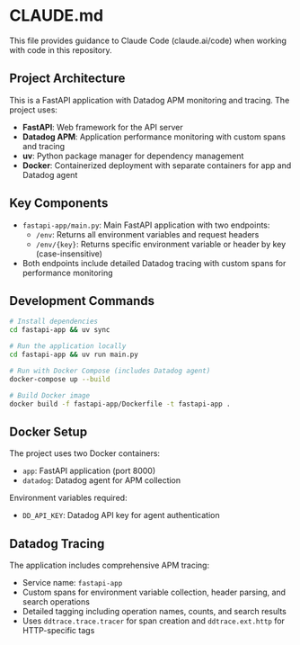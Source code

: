 # CLAUDE.md

This file provides guidance to Claude Code (claude.ai/code) when working with code in this repository.

## Project Architecture

This is a FastAPI application with Datadog APM monitoring and tracing. The project uses:

- **FastAPI**: Web framework for the API server
- **Datadog APM**: Application performance monitoring with custom spans and tracing
- **uv**: Python package manager for dependency management
- **Docker**: Containerized deployment with separate containers for app and Datadog agent

## Key Components

- `fastapi-app/main.py`: Main FastAPI application with two endpoints:
  - `/env`: Returns all environment variables and request headers
  - `/env/{key}`: Returns specific environment variable or header by key (case-insensitive)
- Both endpoints include detailed Datadog tracing with custom spans for performance monitoring

## Development Commands

```bash
# Install dependencies
cd fastapi-app && uv sync

# Run the application locally
cd fastapi-app && uv run main.py

# Run with Docker Compose (includes Datadog agent)
docker-compose up --build

# Build Docker image
docker build -f fastapi-app/Dockerfile -t fastapi-app .
```

## Docker Setup

The project uses two Docker containers:
- `app`: FastAPI application (port 8000)
- `datadog`: Datadog agent for APM collection

Environment variables required:
- `DD_API_KEY`: Datadog API key for agent authentication

## Datadog Tracing

The application includes comprehensive APM tracing:
- Service name: `fastapi-app`
- Custom spans for environment variable collection, header parsing, and search operations
- Detailed tagging including operation names, counts, and search results
- Uses `ddtrace.trace.tracer` for span creation and `ddtrace.ext.http` for HTTP-specific tags